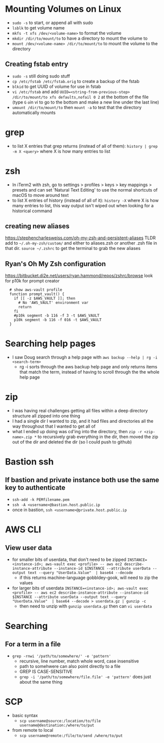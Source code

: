 # Mounting Volumes on Linux
- `sudo -s` to start, or append all with sudo
- `lsblk` to get volume name
- `mkfs -t xfs /dev/<volume-name>` to format the volume
- `mkdir /dir/to/mount/to` to have a directory to mount the volume to
- `mount /dev/<volume-name> /dir/to/mount/to` to mount the volume to the directory

## Creating fstab entry
- `sudo -s` still doing sudo stuff
- `cp /etc/fstab /etc/fstab.orig` to create a backup of the fstab
- `blkid` to get UUID of volume for use in fstab
- `vi /etc/fstab` and add `UUID=<string-from-previous-step> /dir/to/mount/to xfs defaults,nofail 0 2` at the bottom of the file (type `G` `o`in vi to go to the bottom and make a new line under the last line)
- `umount /dir/to/mount/to` then `mount -a` to test that the directory automatically mounts 

# grep
- to list X entries that grep returns (instead of all of them): `history | grep -m X <query>` where X is how many entries to list 

# zsh
- In iTerm2 with zsh, go to settings > profiles > keys > key mappings > presets and can set 'Natural Text Editing' to use the normal shortcuts of macOS to move around text 
- to list X entries of history (instead of all of it): `history -X` where X is how many entries to list, this way output isn't wiped out when looking for a historical command 

## creating new aliases
https://stephencharlesweiss.com/oh-my-zsh-and-persistent-aliases
TLDR add to `~/.oh-my-zsh/custom/` and either to aliases.zsh or another .zsh file in that dir. `source ~/.zshrc` to get the terminal to grab the new aliases


## Ryan's Oh My Zsh configuration
https://bitbucket.di2e.net/users/ryan.hammond/repos/zshrc/browse
look for p10k for prompt creator 
```
  # show aws-vault profile
  function prompt_vault() {
    if [[ -z $AWS_VAULT ]]; then
      # No 'AWS_VAULT' environment var
      return
    fi
    #p10k segment -b 116 -f 3 -t $AWS_VAULT
    p10k segment -b 116 -f 016 -t $AWS_VAULT
  }
``` 

# Searching help pages 
- I saw Doug search through a help page with `aws backup --help | rg -i <search-term>`
    - rg -i sorts through the aws backup help page and only returns items that match the term, instead of having to scroll through the the whole help page 

# zip
- I was having real challenges getting all files within a deep directory structure all zipped into one thing
- I had a single dir I wanted to zip, and it had files and directories all the way throughout that I wanted to get all of
- what I ended up doing was cd'ing into the directory, then `zip -r <zip-name>.zip *` to recursively grab everything in the dir, then moved the zip out of the dir and deleted the dir (so I could push to github)

# Bastion ssh 
## If bastion and private instance both use the same key to authenticate
- `ssh-add -k PEMfilename.pem`
- `ssh -A <username>@bastion.host.public.ip`
- once in bastion, `ssh <username>@private.host.public.ip`

# AWS CLI
## View user data
- for smaller bits of userdata, that don't need to be zipped
  `INSTANCE=<instance-id>; aws-vault exec <profile> -- aws ec2 describe-instance-attribute --instance-id $INSTANCE --attribute userData --output text --query "UserData.Value"  | base64 --decode`
  - if this returns machine-language gobbldey-gook, will need to zip the values
- for larger bits of userdata
  `INSTANCE=<instance-id>; aws-vault exec <profile> -- aws ec2 describe-instance-attribute --instance-id $INSTANCE --attribute userData --output text --query "UserData.Value"  | base64 --decode > userdata.gz | gunzip -c`
  - then need to unzip with `gunzip userdata.gz` then can `vi userdata`

# Searching
## For a term in a file
- `grep -rnwi '/path/to/somewhere/' -e 'pattern'` 
  - recursive, line number, match whole word, case insensitive 
  - path to somehwere can also point directly to a file 
  - GREP IS CASE-SENSITIVE
  - `grep -i '/path/to/somewhere/file.file' -e 'pattern'` does just about the same thing 

# SCP 
- basic syntax
  - `scp username@source:/location/to/file username@destination:/where/to/put`
- from remote to local
  - `scp username@remote:/file/to/send /where/to/put`